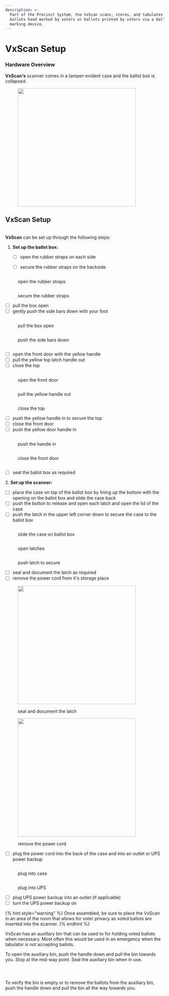```yaml
---
description: >-
  Part of the Precinct System, the VxScan scans, stores, and tabulates paper
  ballots hand marked by voters or ballots printed by voters via a ballot
  marking device.
---
```


# VxScan Setup

### Hardware Overview

**VxScan's** scanner comes in a tamper-evident case and the ballot box is collapsed.

<figure><img src="../.gitbook/assets/image (42).png" alt="" width="375"><figcaption></figcaption></figure>



## VxScan Setup

\
**VxScan** can be set up through the following steps:

1.  **Set up the ballot box:**

    * [ ] open the rubber straps on each side
    * [ ] secure the rubber straps on the backside



<div>

<figure><img src="../.gitbook/assets/VxScan remove strap.png" alt=""><figcaption><p>open the rubber straps</p></figcaption></figure>

 

<figure><img src="../.gitbook/assets/VxScan secure strap after opening.png" alt=""><figcaption><p>secure the rubber straps</p></figcaption></figure>

</div>

* [ ] pull the box open
* [ ] gently push the side bars down with your foot

<div>

<figure><img src="../.gitbook/assets/VxScan open box.png" alt=""><figcaption><p>pull the box open</p></figcaption></figure>

 

<figure><img src="../.gitbook/assets/VxScan push sides down.png" alt=""><figcaption><p>push the side bars down</p></figcaption></figure>

 

<figure><img src="../.gitbook/assets/VxScan box open.png" alt=""><figcaption></figcaption></figure>

</div>

* [ ] open the front door with the yellow handle
* [ ] pull the yellow top latch handle out&#x20;
* [ ] close the top

<div>

<figure><img src="../.gitbook/assets/VxScan open front door.png" alt=""><figcaption><p>open the front door</p></figcaption></figure>

 

<figure><img src="../.gitbook/assets/VxScan open yellow handle.png" alt=""><figcaption><p>pull the yellow handle out</p></figcaption></figure>

 

<figure><img src="../.gitbook/assets/VxScan close top.png" alt=""><figcaption><p>close the top</p></figcaption></figure>

</div>

* [ ] push the yellow handle in to secure the top
* [ ] close the front door
* [ ] push the yellow door handle in

<div>

<figure><img src="../.gitbook/assets/vxscan close the yellow handle to secure the top.png" alt=""><figcaption><p>push the handle in</p></figcaption></figure>

 

<figure><img src="../.gitbook/assets/vxscan shut the front door.png" alt=""><figcaption><p>close the front door</p></figcaption></figure>

 

<figure><img src="../.gitbook/assets/vxscan push the handle in.png" alt=""><figcaption></figcaption></figure>

</div>

* [ ] seal the ballot box as required

2\. **Set up the scanner:**

* [ ] place the case on top of the ballot box by lining up the bottom with the opening on the ballot box and slide the case back
* [ ] push the button to release and open each latch and open the lid of the case
* [ ] push the latch in the upper left corner down to secure the case to the ballot box

<div>

<figure><img src="../.gitbook/assets/VxScan slide black case on the ballot box.png" alt=""><figcaption><p>slide the case on ballot box</p></figcaption></figure>

 

<figure><img src="../.gitbook/assets/VxScan open the latches (1).png" alt=""><figcaption><p>open latches</p></figcaption></figure>

 

<figure><img src="../.gitbook/assets/VxScan push the lever to secure the case to the top.png" alt=""><figcaption><p>push latch to secure</p></figcaption></figure>

</div>

* [ ] seal and document the latch as required
* [ ] remove the power cord from it's storage place

<div>

<figure><img src="../.gitbook/assets/VxScan poll worker door sealed (1).png" alt="" width="375"><figcaption><p>seal and document the latch</p></figcaption></figure>

 

<figure><img src="../.gitbook/assets/VxScan cord wrapped.png" alt="" width="375"><figcaption><p>remove the power cord</p></figcaption></figure>

</div>

* [ ] plug the power cord into the back of the case and into an outlet or UPS power backup&#x20;

<div>

<figure><img src="../.gitbook/assets/VxScan case plug.png" alt=""><figcaption><p>plug into case</p></figcaption></figure>

 

<figure><img src="../.gitbook/assets/VxScan plugged into UPS.png" alt=""><figcaption><p>plug into UPS</p></figcaption></figure>

</div>

* [ ] plug UPS power backup into an outlet (if applicable)
* [ ] turn the UPS power backup on

{% hint style="warning" %}
Once assembled, be sure to place the VxScan in an area of the room that allows for voter privacy as voted ballots are inserted into the scanner.
{% endhint %}

VxScan has an auxillary bin that can be used to for holding voted ballots when necessary. Most often this would be used in an emergency when the tabulator is not accepting ballots.

To open the auxiliary bin, push the handle down and pull the bin towards you. Stop at the mid-way point. Seal the auxiliary bin when in use.&#x20;

<div>

<figure><img src="../.gitbook/assets/vxscan emergency bin.png" alt=""><figcaption></figcaption></figure>

 

<figure><img src="../.gitbook/assets/vxscan emergency bin out and sealed.png" alt=""><figcaption></figcaption></figure>

 

<figure><img src="../.gitbook/assets/vxscan - emergency bin putting a ballot in.png" alt=""><figcaption></figcaption></figure>

</div>

To verify the bin is empty or to remove the ballots from the auxiliary bin, push the handle down and pull the bin all the way towards you.
